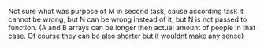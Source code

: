 Not sure what was purpose of M in second task, cause according task it cannot be wrong, but N can be wrong instead of it, but N is not passed to function. (A and B arrays can be longer then actual amount of people in that case. Of course they can be also shorter but it wouldnt make any sense)
